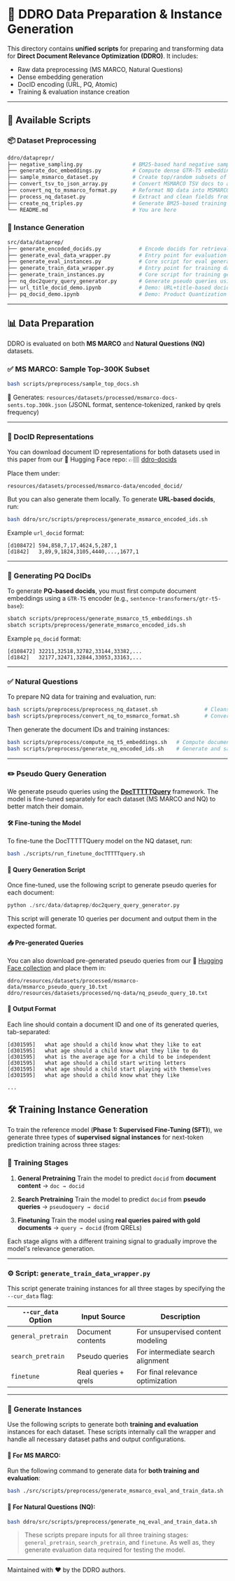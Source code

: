 # 🧱 DDRO Data Preparation & Instance Generation

This directory contains **unified scripts** for preparing and transforming data for **Direct Document Relevance Optimization (DDRO)**. It includes:

* Raw data preprocessing (MS MARCO, Natural Questions)
* Dense embedding generation
* DocID encoding (URL, PQ, Atomic)
* Training & evaluation instance creation

---

## 📁 Available Scripts

### 📦 Dataset Preprocessing
```bash
ddro/dataprepr/
├── negative_sampling.py                # BM25-based hard negative sampling for MS MARCO or NQ
├── generate_doc_embeddings.py          # Compute dense GTR-T5 embeddings for documents (MS MARCO, NQ)
├── sample_msmarco_dataset.py           # Create top/random subsets of MSMARCO based on relevance frequency
├── convert_tsv_to_json_array.py        # Convert MSMARCO TSV docs to a flat JSON array
├── convert_nq_to_msmarco_format.py     # Reformat NQ data into MSMARCO-style queries and qrels
├── process_nq_dataset.py               # Extract and clean fields from raw NQ into structured format
├── create_nq_triples.py                # Generate BM25-based training triples for NQ
└── README.md                           # You are here
```

### 📄 Instance Generation

```bash
src/data/dataprep/
├── generate_encoded_docids.py            # Encode docids for retrieval
├── generate_eval_data_wrapper.py         # Entry point for evaluation data
├── generate_eval_instances.py            # Core script for eval generation
├── generate_train_data_wrapper.py        # Entry point for training data
├── generate_train_instances.py           # Core script for training generation
├── nq_doc2query_query_generator.py       # Generate pseudo queries using doc2query-T5
├── url_title_docid_demo.ipynb            # Demo: URL+title-based docid encoding
├── pq_docid_demo.ipynb                   # Demo: Product Quantization (PQ) docid encoding
```


---

## 📊 Data Preparation

DDRO is evaluated on both **MS MARCO** and **Natural Questions (NQ)** datasets.

### ✅ MS MARCO: Sample Top-300K Subset

```bash
bash scripts/preprocess/sample_top_docs.sh
```

📌 Generates: `resources/datasets/processed/msmarco-docs-sents.top.300k.json`
(JSONL format, sentence-tokenized, ranked by qrels frequency)

---

### 🔢 DocID Representations

You can download document ID representations for both datasets used in this paper from our 🤗 Hugging Face repo:
👉🏽 [ddro-docids](https://huggingface.co/collections/kiyam/ddro-generative-document-retrieval-680f63f2e9a72033598461c5)

Place them under:

```
resources/datasets/processed/msmarco-data/encoded_docid/
```

But you can also generate them locally. To generate **URL-based docids**, run:

```bash
bash ddro/src/scripts/preprocess/generate_msmarco_encoded_ids.sh
```

Example `url_docid` format:

```
[d108472] 594,858,7,17,4624,5,287,1
[d1842]   3,89,9,1824,3105,4440,...,1677,1
```

---

### 🧠 Generating PQ DocIDs

To generate **PQ-based docids**, you must first compute document embeddings using a `GTR-T5` encoder (e.g., `sentence-transformers/gtr-t5-base`):

```bash
sbatch scripts/preprocess/generate_msmarco_t5_embeddings.sh
sbatch scripts/preprocess/generate_msmarco_encoded_ids.sh
```

Example `pq_docid` format:

```
[d108472] 32211,32518,32782,33144,33382,...
[d1842]   32177,32471,32844,33053,33163,...
```

---
### ✅ Natural Questions

To prepare NQ data for training and evaluation, run:

```bash
bash scripts/preprocess/preprocess_nq_dataset.sh               # Cleans and merges NQ
bash scripts/preprocess/convert_nq_to_msmarco_format.sh        # Converts to MS MARCO-style format
```

Then generate the document IDs and training instances:

```bash
bash scripts/preprocess/compute_nq_t5_embeddings.sh   # Compute document embeddings for NQ using TR-T5 (required for PQ ID assignment)
bash scripts/preprocess/generate_nq_encoded_ids.sh    # Generate and save encoded document IDs (URL, PQ, Atomic, Summary formats)
```

---

### ✏️  Pseudo Query Generation

We generate pseudo queries using the [**DocTTTTTQuery**](https://github.com/castorini/docTTTTTquery) framework.
The model is fine-tuned separately for each dataset (MS MARCO and NQ) to better match their domain.

#### 🛠️ Fine-tuning the Model

To fine-tune the DocTTTTTQuery model on the NQ dataset, run:

```bash
bash ./scripts/run_finetune_docTTTTTquery.sh
```

#### 🧾 Query Generation Script

Once fine-tuned, use the following script to generate pseudo queries for each document:

```python
python ./src/data/dataprep/doc2query_query_generator.py
```

This script will generate 10 queries per document and output them in the expected format.

#### 📥 Pre-generated Queries

You can also download pre-generated pseudo queries from our 🤗 [Hugging Face collection](https://huggingface.co/collections/kiyam/ddro-generative-document-retrieval-680f63f2e9a72033598461c5) and place them in:

```text
ddro/resources/datasets/processed/msmarco-data/msmarco_pseudo_query_10.txt
ddro/resources/datasets/processed/nq-data/nq_pseudo_query_10.txt
```

#### 🧾 Output Format

Each line should contain a document ID and one of its generated queries, tab-separated:

```
[d301595]	what age should a child know what they like to eat
[d301595]	what age should a child know what they like to do
[d301595]	what is the average age for a child to be independent
[d301595]	what age should a child start writing letters
[d301595]	what age should a child start playing with themselves
[d301595]	what age should a child know what they like

...
```


## 🛠 Training Instance Generation

To train the reference model (**Phase 1: Supervised Fine-Tuning (SFT)**), we generate three types of **supervised signal instances** for next-token prediction training across three stages:

### 🎯 Training Stages

1. **General Pretraining**
   Train the model to predict `docid` from **document content**
   → `doc → docid`

2. **Search Pretraining**
   Train the model to predict `docid` from **pseudo queries**
   → `pseudoquery → docid`

3. **Finetuning**
   Train the model using **real queries paired with gold documents**
   → `query → docid` (from QRELs)

Each stage aligns with a different training signal to gradually improve the model's relevance generation.

---

### ⚙️ Script: `generate_train_data_wrapper.py`

This script generate training instances for all three stages by specifying the `--cur_data` flag:

| `--cur_data` Option | Input Source         | Description                       |
| ------------------- | -------------------- | --------------------------------- |
| `general_pretrain`  | Document contents    | For unsupervised content modeling |
| `search_pretrain`   | Pseudo queries       | For intermediate search alignment |
| `finetune`          | Real queries + qrels | For final relevance optimization  |

---

### 🚀 Generate Instances

Use the following scripts to generate both **training and evaluation** instances for each dataset. These scripts internally call the wrapper and handle all necessary dataset paths and output configurations.

#### 📘 For **MS MARCO**:

Run the following command to generate data for **both training and evaluation**:

```bash
bash ./src/scripts/preprocess/generate_msmarco_eval_and_train_data.sh
```

#### 📗 For **Natural Questions (NQ)**:

```bash
bash ddro/src/scripts/preprocess/generate_nq_eval_and_train_data.sh
```

> These scripts prepare inputs for all three training stages: `general_pretrain`, `search_pretrain`, and `finetune`.
> As well as, they generate evaluation data required for testing the model.

---


Maintained with ❤️ by the DDRO authors.
